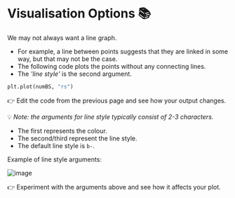 # Visualisation Options 📚

We may not always want a line graph.

- For example, a line between points suggests that they are linked in some way, but that may not be the case.
- The following code plots the points without any connecting lines.
- The _'line style'_ is the second argument.
````py
plt.plot(numBS, "rs")
````

👉 Edit the code from the previous page and see how your output changes.

💡 _Note: the arguments for line style typically consist of 2-3 characters._

- The first represents the colour.
- The second/third represent the line style.
- The default line style is `b-`.

Example of line style arguments:

![image](image_3.png) 


👉 Experiment with the arguments above and see how it affects your plot.






